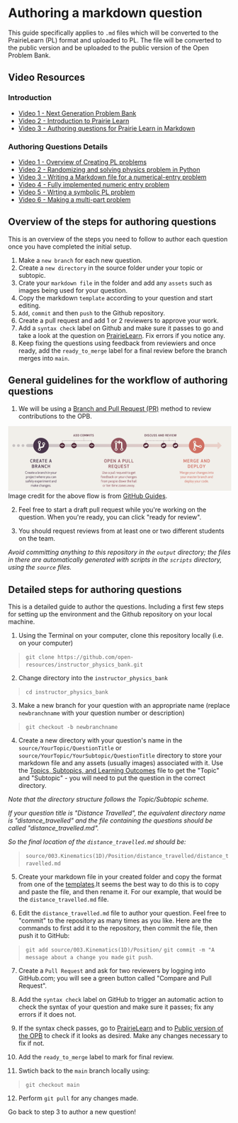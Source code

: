# Authoring a markdown question

This guide specifically applies to `.md` files which will be converted to the PrairieLearn (PL) format and uploaded to PL.
The file will be converted to the public version and be uploaded to the public version of the Open Problem Bank.

## Video Resources

### Introduction

- [Video 1 - Next Generation Problem Bank](https://vimeo.com/559780900)
- [Video 2 - Introduction to Prairie Learn](https://vimeo.com/554493760)
- [Video 3 - Authoring questions for Prairie Learn in Markdown](https://vimeo.com/554494220)

### Authoring Questions Details

- [Video 1 - Overview of Creating PL problems](https://www.youtube.com/watch?v=hFYwxmLDORw&list=PLfhjdV-pwMOa7HeYtI4Qd9QRMPfv77Wamz)
- [Video 2 - Randomizing and solving physics problem in Python](https://www.youtube.com/watch?v=CCnc7bspuZg&list=PLfhjdV-pwMOa7HeYtI4Qd9QRMPfv77Wam&index=2)
- [Video 3 - Writing a Markdown file for a numerical-entry problem](https://www.youtube.com/watch?v=ZoZYZlmvh_Y&list=PLfhjdV-pwMOa7HeYtI4Qd9QRMPfv77Wam&index=3)
- [Video 4 - Fully implemented numeric entry problem](https://www.youtube.com/watch?v=ujCbACEbizA&list=PLfhjdV-pwMOa7HeYtI4Qd9QRMPfv77Wam&index=4)
- [Video 5 - Wrting a symbolic PL problem](https://www.youtube.com/watch?v=P0sK1WS2p98&list=PLfhjdV-pwMOa7HeYtI4Qd9QRMPfv77Wam&index=5)
- [Video 6 - Making a multi-part problem](https://www.youtube.com/watch?v=ftPXBcMCROc&list=PLfhjdV-pwMOa7HeYtI4Qd9QRMPfv77Wam&index=6)

## Overview of the steps for authoring questions

This is an overview of the steps you need to follow to author each question once you have completed the initial setup.

1. Make a `new branch` for each new question.
2. Create a `new directory` in the source folder under your topic or subtopic.
3. Crate your `markdown file` in the folder and add any `assets` such as images being used for your question.
4. Copy the markdown `template` according to your question and start editing.
5. `Add`, `commit` and then `push` to the Github repository.
6. Create a pull request and add 1 or 2 reviewers to approve your work.
7. Add a `syntax check` label on Github and make sure it passes to go and take a look at the question on [PrairieLearn](https://ca.prairielearn.org/pl/course_instance/2320/instructor/course_admin/questions). Fix errors if you notice any.
8. Keep fixing the questions using feedback from reviewiers and once ready, add the `ready_to_merge` label for a final review before the branch merges into `main`.

## General guidelines for the workflow of authoring questions

1. We will be using a [Branch and Pull Request (PR)](https://guides.github.com/introduction/flow/) method to review contributions to the OPB.

![The GitHub Flow: Branch off main, add commits, create a pull request, discuss, and then merge it in.](dev_images/flow.png)
Image credit for the above flow is from [GitHub Guides](https://guides.github.com/pdfs/githubflow-online.pdf).

2. Feel free to start a draft pull request while you're working on the question. When you're ready, you can click "ready for review". 

3. You should request reviews from at least one or two different students on the team.

*Avoid committing anything to this repository in the `output` directory; the files in there are automatically generated with scripts in the `scripts` directory, using the `source` files.*

## Detailed steps for authoring questions

This is a detailed guide to author the questions. Including a first few steps for setting up the environment and the Github repository on your local machine.

1. Using the Terminal on your computer, clone this repository locally (i.e. on your computer)

> `git clone https://github.com/open-resources/instructor_physics_bank.git`

2. Change directory into the `instructor_physics_bank`

> `cd instructor_physics_bank`

3. Make a new branch for your question with an appropriate name (replace `newbranchname` with your question number or description)

> `git checkout -b newbranchname`

4. Create a new directory with your question's name in the `source/YourTopic/QuestionTitle` or `source/YourTopic/YourSubtopic/QuestionTitle` directory to store your markdown file and any assets (usually images) associated with it. Use the [Topics, Subtopics, and Learning Outcomes](https://github.com/open-resources/learning_outcomes/blob/main/Masterlist.csv) file to get the "Topic" and "Subtopic" - you will need to put the question in the correct directory.

*Note that the directory structure follows the Topic/Subtopic scheme.*

*If your question title is "Distance Travelled", the equivalent directory name is "distance_travelled" and the file containing the questions should be called "distance_travelled.md".*

*So the final location of the `distance_travelled.md` should be:*

> `source/003.Kinematics(1D)/Position/distance_travelled/distance_travelled.md`

5. Create your markdown file in your created folder and copy the format from one of the [templates](https://github.com/open-resources/instructor_physics_bank/tree/main/templates).It seems the best way to do this is to copy and paste the file, and then rename it. For our example, that would be the `distance_travelled.md` file.

6. Edit the `distance_travelled.md` file to author your question. Feel free to "commit" to the repository as many times as you like. Here are the commands to first add it to the repository, then commit the file, then push it to GitHub:

> `git add source/003.Kinematics(1D)/Position/`
> `git commit -m "A message about a change you made`
> `git push`.

7. Create a `Pull Request` and ask for two reviewers by logging into GitHub.com; you will see a green button called "Compare and Pull Request".

8. Add the `syntax check` label on GitHub to trigger an automatic action to check the syntax of your question and make sure it passes; fix any errors if it does not.

9. If the syntax check passes, go to [PrairieLearn](https://ca.prairielearn.org/pl/course_instance/2320/instructor/course_admin/questions) and to [Public version of the OPB](https://firas.moosvi.com/oer/physicsbank) to check if it looks as desired. Make any changes necessary to fix if not.

10. Add the `ready_to_merge` label to mark for final review.

11. Swtich back to the `main` branch locally using:
> `git checkout main`

12.  Perform `git pull` for any changes made.

Go back to step 3 to author a new question!

